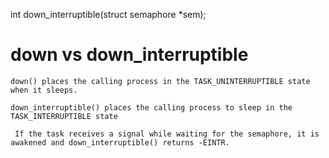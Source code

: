 int down_interruptible(struct semaphore *sem);

down vs down_interruptible
===========================

	down() places the calling process in the TASK_UNINTERRUPTIBLE state when it sleeps.

	down_interruptible() places the calling process to sleep in the TASK_INTERRUPTIBLE state

	 If the task receives a signal while waiting for the semaphore, it is awakened and down_interruptible() returns -EINTR.

